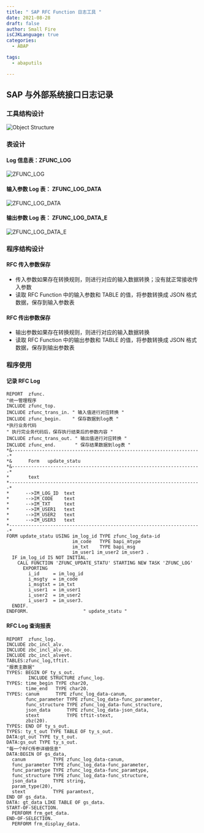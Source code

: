 ```yaml
---
title: " SAP RFC Function 日志工具 "
date: 2021-08-28
draft: false
author: Small Fire
isCJKLanguage: true
categories: 
  - ABAP

tags: 
  - abaputils

---
```


## SAP 与外部系统接口日志记录

### 工具结构设计

![Object Structure](/images/SAPUtils/RFC_LOG_1.png)

### 表设计

#### Log 信息表：ZFUNC_LOG

![ZFUNC_LOG](/images/SAPUtils/RFC_LOG_2.png)

#### 输入参数 Log 表： ZFUNC_LOG_DATA

![ZFUNC_LOG_DATA](/images/SAPUtils/RFC_LOG_3.png)

#### 输出参数 Log 表： ZFUNC_LOG_DATA_E

![ZFUNC_LOG_DATA_E](/images/SAPUtils/RFC_LOG_4.png)

### 程序结构设计

#### RFC 传入参数保存

- 传入参数如果存在转换规则，则进行对应的输入数据转换；没有就正常接收传入参数
- 读取 RFC Function 中的输入参数和 TABLE 的值，将参数转换成 JSON 格式数据，保存到输入参数表

#### RFC 传出参数保存

- 输出参数如果存在转换规则，则进行对应的输入数据转换
- 读取 RFC Function 中的输出参数和 TABLE 的值，将参数转换成 JSON 格式数据，保存到输出参数表

### 程序使用

#### 记录 RFC Log

```ABAP
REPORT  zfunc.
"统一管理程序
INCLUDE zfunc_top.
INCLUDE zfunc_trans_in. " 输入值进行对应转换 "
INCLUDE zfunc_begin.    " 保存数据到log表 "
*执行业务代码
" 执行完业务代码后，保存执行结束后的参数内容 "
INCLUDE zfunc_trans_out. " 输出值进行对应转换 "
INCLUDE zfunc_end.       " 保存结果数据到log表 "
*&---------------------------------------------------------------------*
*&      Form   update_statu
*&---------------------------------------------------------------------*
*       text
*----------------------------------------------------------------------*
*      -->IM_LOG_ID  text
*      -->IM_CODE    text
*      -->IM_TXT     text
*      -->IM_USER1   text
*      -->IM_USER2   text
*      -->IM_USER3   text
*----------------------------------------------------------------------*
FORM update_statu USING im_log_id TYPE zfunc_log_data-id
                        im_code   TYPE bapi_mtype
                        im_txt    TYPE bapi_msg
                        im_user1 im_user2 im_user3 .
  IF im_log_id IS NOT INITIAL.
    CALL FUNCTION 'ZFUNC_UPDATE_STATU' STARTING NEW TASK 'ZFUNC_LOG'
      EXPORTING
        i_id     = im_log_id
        i_msgty  = im_code
        i_msgtxt = im_txt
        i_user1  = im_user1
        i_user2  = im_user2
        i_user3  = im_user3.
  ENDIF.
ENDFORM.                    " update_statu "
```

#### RFC Log 查询报表

```ABAP
REPORT  zfunc_log.
INCLUDE zbc_incl_alv.
INCLUDE zbc_incl_alv_oo.
INCLUDE zbc_incl_alvevt.
TABLES:zfunc_log,tftit.
"报表主数据"
TYPES: BEGIN OF ty_s_out.
        INCLUDE STRUCTURE zfunc_log.
TYPES: time_begin TYPE char20,
       time_end   TYPE char20.
TYPES: canum      TYPE zfunc_log_data-canum,
       func_parameter TYPE zfunc_log_data-func_parameter,
       func_structure TYPE zfunc_log_data-func_structure,
       json_data      TYPE zfunc_log_data-json_data,
       stext          TYPE tftit-stext,
       zbz(20).
TYPES: END OF ty_s_out.
TYPES: ty_t_out TYPE TABLE OF ty_s_out.
DATA:gt_out TYPE ty_t_out.
DATA:gs_out TYPE ty_s_out.
"每一个RFC传参详细信息"
DATA:BEGIN OF gs_data,
  canum          TYPE zfunc_log_data-canum,
  func_parameter TYPE zfunc_log_data-func_parameter,
  func_paramtype TYPE zfunc_log_data-func_paramtype,
  func_structure TYPE zfunc_log_data-func_structure,
  json_data      TYPE string,
  param_type(20),
  stext          TYPE paramtext,
END OF gs_data.
DATA: gt_data LIKE TABLE OF gs_data.
START-OF-SELECTION.
  PERFORM frm_get_data.
END-OF-SELECTION.
  PERFORM frm_display_data.
```

